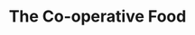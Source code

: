 ---
title: "The Co-operative Food"
url: /grantham/the-co-operative-food-dysart-road/
shop: Supermarkt
---